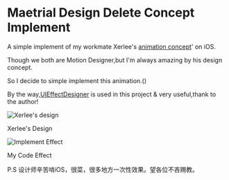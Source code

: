 # Maetrial Design Delete Concept Implement

A simple implement of my workmate Xerlee's [animation concept](https://dribbble.com/shots/2245626-Material-Design-Delete)' on iOS.

Though we both are Motion Designer,but I'm always amazing by his design concept.

So I decide to simple implement this animation.()

By the way,[UIEffectDesigner](https://github.com/icanzilb/UIEffectDesignerView) is used in this project & very useful,thank to the author!

![Xerlee's design](https://d13yacurqjgara.cloudfront.net/users/747857/screenshots/2245626/____.gif?raw=true)

Xerlee's Design

![Implement Effect](https://github.com/MartinRGB/MTMaterialDelete/blob/master/342.gif?raw=true)

My Code Effect

P.S 设计师辛苦啃iOS，很菜，很多地方一次性效果。望各位不吝赐教。
